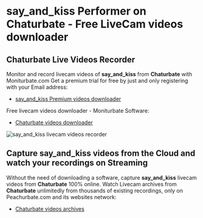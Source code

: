# say_and_kiss Performer on Chaturbate - Free LiveCam videos downloader

## Chaturbate Live Videos Recorder

Monitor and record livecam videos of **say_and_kiss** from **Chaturbate** with Moniturbate.com
Get a premium trial for free by just and only registering with your Email address:
* [say_and_kiss Premium videos downloader](https://moniturbate.com/request-demo-licence-key.html)

Free livecam videos downloader - Moniturbate Software:
* [Chaturbate videos downloader](https://moniturbate.com/moniturbate-download-software.html)

![say_and_kiss livecam videos recorder](https://peachurnet.com/templates/moniturbate-software.png)


## Capture say_and_kiss videos from the Cloud and watch your recordings on Streaming

Without the need of downloading a software, capture **say_and_kiss** livecam videos from **Chaturbate** 100% online.
Watch Livecam archives from **Chaturbate** unlimitedly from thousands of existing recordings, only on Peachurbate.com and its websites network:
* [Chaturbate videos archives](https://peachurnet.com/)